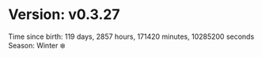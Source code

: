 # Version: v0.3.27
Time since birth: 119 days, 2857 hours, 171420 minutes, 10285200 seconds
Season: Winter ❄️
